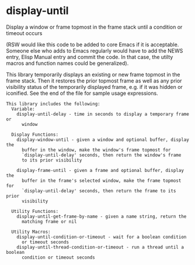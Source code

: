 # display-until
Display a window or frame topmost in the frame stack until a condition or timeout occurs

(RSW would like this code to be added to core Emacs if it is
 acceptable.  Someone else who adds to Emacs regularly would have
 to add the NEWS entry, Elisp Manual entry and commit the code.
 In that case, the utilty macros and function names could be generalized).

This library temporarily displays an existing or new frame topmost in
the frame stack.  Then it restores the prior topmost frame as well
as any prior visibility status of the temporarily displayed frame,
e.g. if it was hidden or iconified.  See the end of the file for
sample usage expressions.

```
This library includes the following:
  Variable:
    display-until-delay - time in seconds to display a temporary frame or
      window
      
  Display Functions:
    display-window-until - given a window and optional buffer, display the
      buffer in the window, make the window's frame topmost for
      `display-until-delay' seconds, then return the window's frame
      to its prior visibility

    display-frame-until - given a frame and optional buffer, display the
      buffer in the frame's selected window, make the frame topmost for
      `display-until-delay' seconds, then return the frame to its prior
      visibility

  Utility Functions:
    display-until-get-frame-by-name - given a name string, return the
      matching frame or nil

  Utility Macros:
    display-until-condition-or-timeout - wait for a boolean condition
      or timeout seconds
    display-until-thread-condition-or-timeout - run a thread until a boolean
      condition or timeout seconds
```
